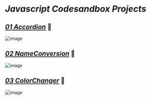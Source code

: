 # _Javascript Codesandbox Projects_

## _[01 Accordion](https://accordion-using-js.netlify.app/)_ 🔗
![image](https://user-images.githubusercontent.com/91872149/205884127-62a3f115-7c21-43c9-a8c4-61b6fc1d53c1.png)

## _[02 NameConversion](https://name-conversion-using-js.netlify.app/)_ 🔗
![image](https://user-images.githubusercontent.com/91872149/205885168-e5a5961c-2ebe-4d40-b603-225ca8d7a55c.png)


## _[03 ColorChanger](https://colorchanger-using-js.netlify.app/)_ 🔗
![image](https://user-images.githubusercontent.com/91872149/205883978-d277a550-eb75-4b08-927f-c3f29e8eaf10.png)



